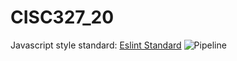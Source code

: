 # CISC327_20
Javascript style standard: [Eslint Standard](https://github.com/standard/eslint-config-standard)
![Pipeline](https://github.com/BasicallyOk/CISC327_20/actions/workflows/ci-pipeline.yml/badge.svg)
